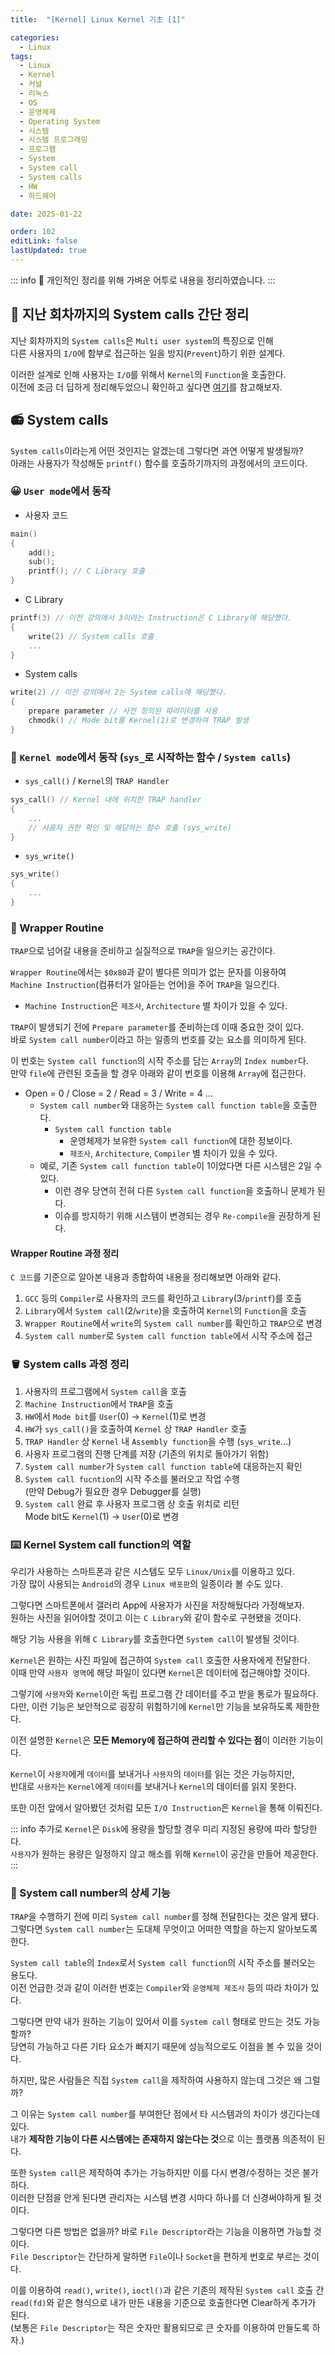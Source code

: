 ```yaml
---
title:  "[Kernel] Linux Kernel 기초 [1]"

categories:
  - Linux
tags:
  - Linux
  - Kernel
  - 커널
  - 리눅스
  - OS
  - 운영체제
  - Operating System
  - 시스템
  - 시스템 프로그래밍
  - 프로그램
  - System
  - System call
  - System calls
  - HW
  - 하드웨어

date: 2025-01-22

order: 102
editLink: false
lastUpdated: true
---
```


::: info
📢 개인적인 정리를 위해 가벼운 어투로 내용을 정리하였습니다.
:::

## 🤔 지난 회차까지의 System calls 간단 정리
지난 회차까지의 `System calls`은 `Multi user system`의 특징으로 인해  
다른 사용자의 `I/O`에 함부로 접근하는 일을 방지(`Prevent`)하기 위한 설계다.

이러한 설계로 인해 사용자는 `I/O`를 위해서 `Kernel`의 `Function`을 호출한다.  
이전에 조금 더 딥하게 정리해두었으니 확인하고 싶다면 [여기](/posts/Computing/OS/Linux/Kernel/Kernel-Introducing.html)를 참고해보자.

## 📻 System calls
`System calls`이라는게 어떤 것인지는 알겠는데 그렇다면 과연 어떻게 발생될까?  
아래는 사용자가 작성해둔 `printf()` 함수를 호출하기까지의 과정에서의 코드이다.

### 😀 `User mode`에서 동작
- 사용자 코드
```c
main() 
{
    add();
    sub();
    printf(); // C Library 호출
}
```

- C Library
```c
printf(3) // 이전 강의에서 3이라는 Instruction은 C Library에 해당했다.
{
	write(2) // System calls 호출
    ...
}
```

- System calls
```c
write(2) // 이전 강의에서 2는 System calls에 해당했다.
{
	prepare parameter // 사전 정의된 파라미터를 사용
	chmodk() // Mode bit를 Kernel(1)로 변경하여 TRAP 발생
}
```

### 🤖 `Kernel mode`에서 동작 (`sys_`로 시작하는 함수 / `System calls`)
- `sys_call()` / `Kernel`의 `TRAP Handler`
```c
sys_call() // Kernel 내에 위치한 TRAP handler
{
	...
	// 사용자 권한 확인 및 해당하는 함수 호출 (sys_write)
}
```

- `sys_write()`
```c
sys_write()
{
	...
}
```

### 🦾 Wrapper Routine
`TRAP`으로 넘어갈 내용을 준비하고 실질적으로 `TRAP`을 일으키는 공간이다.

`Wrapper Routine`에서는 `$0x80`과 같이 별다른 의미가 없는 문자를 이용하여  
`Machine Instruction`(컴퓨터가 알아듣는 언어)을 주어 `TRAP`을 일으킨다.
- `Machine Instruction`은 `제조사`, `Architecture` 별 차이가 있을 수 있다.

`TRAP`이 발생되기 전에 `Prepare parameter`를 준비하는데 이때 중요한 것이 있다.  
바로 `System call number`이라고 하는 일종의 번호를 갖는 요소를 의미하게 된다.  

이 번호는 `System call function`의 시작 주소를 담는 `Array`의 `Index number`다.  
만약 `file`에 관련된 호출을 할 경우 아래와 같이 번호를 이용해 `Array`에 접근한다.
- Open = 0 / Close = 2 / Read = 3 / Write = 4 ...
  - `System call number`와 대응하는 `System call function table`을 호출한다.
    - `System call function table`
      - 운영체제가 보유한 `System call function`에 대한 정보이다.
      - `제조사`, `Architecture`, `Compiler` 별 차이가 있을 수 있다.
  - 예로, 기존 `System call function table`이 1이었다면 다른 시스템은 2일 수 있다.
    - 이런 경우 당연히 전혀 다른 `System call function`을 호출하니 문제가 된다.
    - 이슈를 방지하기 위해 시스템이 변경되는 경우 `Re-compile`을 권장하게 된다.

#### Wrapper Routine 과정 정리
`C 코드`를 기준으로 알아본 내용과 종합하여 내용을 정리해보면 아래와 같다.

1. `GCC` 등의 `Compiler`로 사용자의 코드를 확인하고 `Library`(3/`printf`)를 호출
2. `Library`에서 `System call`(2/`write`)을 호출하여 `Kernel`의 `Function`을 호출
3. `Wrapper Routine`에서 `write`의 `System call number`를 확인하고 `TRAP`으로 변경
4. `System call number`로 `System call function table`에서 시작 주소에 접근

### 🪣 System calls 과정 정리
1. 사용자의 프로그램에서 `System call`을 호출
2. `Machine Instruction`에서 `TRAP`을 호출
3. `HW`에서 `Mode bit`를 `User`(0) &rarr; `Kernel`(1)로 변경
4. `HW`가 `sys_call()`을 호출하여 `Kernel` 상 `TRAP Handler` 호출
5. `TRAP Handler` 상 `Kernel` 내 `Assembly function`을 수행 (`sys_write`...)
6. 사용자 프로그램의 진행 단계를 저장 (기존의 위치로 돌아가기 위함)
7. `System call number`가 `System call function table`에 대응하는지 확인
8. `System call fucntion`의 시작 주소를 불러오고 작업 수행  
(만약 Debug가 필요한 경우 Debugger를 실행)
9. `System call` 완료 후 사용자 프로그램 상 호출 위치로 리턴  
Mode bit도 `Kernel`(1) &rarr; `User`(0)로 변경

### ⌨️ Kernel System call function의 역할
우리가 사용하는 스마트폰과 같은 시스템도 모두 `Linux/Unix`를 이용하고 있다.  
가장 많이 사용되는 `Android`의 경우 `Linux 배포판`의 일종이라 볼 수도 있다.

그렇다면 스마트폰에서 갤러리 App에 사용자가 사진을 저장해뒀다라 가정해보자.  
원하는 사진을 읽어야할 것이고 이는 `C Library`와 같이 함수로 구현됐을 것이다.

해당 기능 사용을 위해 `C Library`를 호출한다면 `System call`이 발생될 것이다.

`Kernel`은 원하는 사진 파일에 접근하여 `System call` 호출한 사용자에게 전달한다.  
이때 만약 `사용자 영역`에 해당 파일이 있다면 `Kernel`은 데이터에 접근해야할 것이다.  

그렇기에 `사용자`와 `Kernel`이란 독립 프로그램 간 데이터를 주고 받을 통로가 필요하다.  
다만, 이런 기능은 보안적으로 굉장히 위험하기에 `Kernel`만 기능을 보유하도록 제한한다.

이전 설명한 `Kernel`은 **모든 Memory에 접근하여 관리할 수 있다는 점**이 이러한 기능이다.

`Kernel`이 `사용자`에게 `데이터`를 보내거나 `사용자`의 `데이터`를 읽는 것은 가능하지만,  
반대로 `사용자`는 `Kernel`에게 `데이터`를 보내거나 `Kernel`의 데이터를 읽지 못한다.

또한 이전 앞에서 알아봤던 것처럼 모든 `I/O Instruction`은 `Kernel`을 통해 이뤄진다.

::: info
추가로 `Kernel`은 `Disk`에 용량을 할당할 경우 미리 지정된 용량에 따라 할당한다.  
`사용자`가 원하는 용량은 일정하지 않고 해소를 위해 `Kernel`이 공간을 만들어 제공한다.
:::

### 🧵 System call number의 상세 기능
`TRAP`을 수행하기 전에 미리 `System call number`를 정해 전달한다는 것은 알게 됐다.  
그렇다면 `System call number`는 도대체 무엇이고 어떠한 역할을 하는지 알아보도록 한다.

`System call table`의 `Index`로서 `System call function`의 시작 주소를 불러오는 용도다.  
이전 언급한 것과 같이 이러한 번호는 `Compiler`와 `운영체제 제조사` 등의 따라 차이가 있다.

그렇다면 만약 내가 원하는 기능이 있어서 이를 `System call` 형태로 만드는 것도 가능할까?  
당연히 가능하고 다른 기타 요소가 빠지기 때문에 성능적으로도 이점을 볼 수 있을 것이다.

하지만, 많은 사람들은 직접 `System call`을 제작하여 사용하지 않는데 그것은 왜 그럴까? 

그 이유는 `System call number`를 부여한단 점에서 타 시스템과의 차이가 생긴다는데 있다.  
내가 **제작한 기능이 다른 시스템에는 존재하지 않는다는 것**으로 이는 플랫폼 의존적이 된다.

또한 `System call`은 제작하여 추가는 가능하지만 이를 다시 변경/수정하는 것은 불가하다.  
이러한 단점을 안게 된다면 관리자는 시스템 변경 시마다 하나를 더 신경써야하게 될 것이다.

그렇다면 다른 방법은 없을까? 바로 `File Descriptor`라는 기능을 이용하면 가능할 것이다.  
`File Descriptor`는 간단하게 말하면 `File`이나 `Socket`을 편하게 번호로 부르는 것이다.

이를 이용하여 `read()`, `write()`, `ioctl()`과 같은 기존의 제작된 `System call` 호출 간  
`read(fd)`와 같은 형식으로 내가 만든 내용을 기준으로 호출한다면 Clear하게 추가가 된다.  
(보통은 `File Descriptor`는 작은 숫자만 활용되므로 큰 숫자를 이용하여 만들도록 하자.)